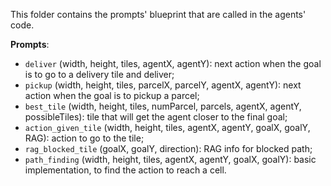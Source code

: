 This folder contains the prompts' blueprint that are called in the agents' code.

**Prompts**:

- `deliver` (width, height, tiles, agentX, agentY): next action when the goal is to go to a delivery tile and deliver;
- `pickup` (width, height, tiles, parcelX, parcelY, agentX, agentY): next action when the goal is to pickup a parcel;
- `best_tile` (width, height, tiles, numParcel, parcels, agentX, agentY, possibleTiles): tile that will get the agent closer to the final goal;
- `action_given_tile` (width, height, tiles, agentX, agentY, goalX, goalY, RAG): action to go to the tile;
- `rag_blocked_tile` (goalX, goalY, direction): RAG info for blocked path;
- `path_finding` (width, height, tiles, agentX, agentY, goalX, goalY): basic implementation, to find the action to reach a cell.
